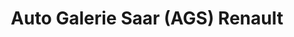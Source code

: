 ---
title: "Auto Galerie Saar (AGS) Renault"
url: /saarbruecken/auto-galerie-saar-ags-renault/
shop: Autohaus
---
